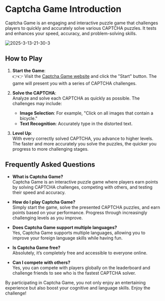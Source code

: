 # Captcha Game Introduction

Captcha Game is an engaging and interactive puzzle game that challenges players to quickly and accurately solve various CAPTCHA puzzles. It tests and enhances your speed, accuracy, and problem-solving skills.

![2025-3-13-21-30-3](https://github.com/user-attachments/assets/07d20557-f392-457c-81d8-0087715613a7)

## How to Play

1. **Start the Game**:  
  👉👉  Visit the [Captcha Game website](https://captchagame.org/) and click the "Start" button. The game will present you with a series of CAPTCHA challenges.

2. **Solve the CAPTCHA**:  
   Analyze and solve each CAPTCHA as quickly as possible. The challenges may include:  
   - **Image Selection**: For example, "Click on all images that contain a bicycle."  
   - **Text Recognition**: Accurately type in the distorted text.

3. **Level Up**:  
   With every correctly solved CAPTCHA, you advance to higher levels. The faster and more accurately you solve the puzzles, the quicker you progress to more challenging stages.

## Frequently Asked Questions

- **What is Captcha Game?**  
  Captcha Game is an interactive puzzle game where players earn points by solving CAPTCHA challenges, competing with others, and testing their speed and accuracy.

- **How do I play Captcha Game?**  
  Simply start the game, solve the presented CAPTCHA puzzles, and earn points based on your performance. Progress through increasingly challenging levels as you improve.

- **Does Captcha Game support multiple languages?**  
  Yes, Captcha Game supports multiple languages, allowing you to improve your foreign language skills while having fun.

- **Is Captcha Game free?**  
  Absolutely, it’s completely free and accessible to everyone online.

- **Can I compete with others?**  
  Yes, you can compete with players globally on the leaderboard and challenge friends to see who is the fastest CAPTCHA solver.

By participating in Captcha Game, you not only enjoy an entertaining experience but also boost your cognitive and language skills. Enjoy the challenge!
